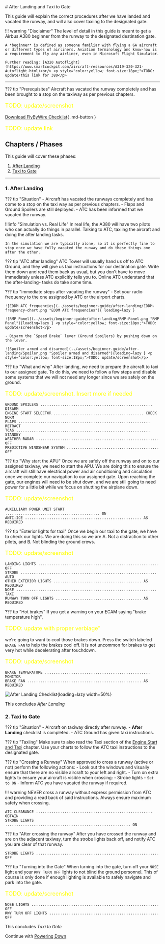 <link rel="stylesheet" href="/stylesheets/bg.css">
# After Landing and Taxi to Gate

This guide will explain the correct procedures after we have landed and vacated the runway, and will also cover taxiing to the designated gate.

!!! warning "Disclaimer"
    The level of detail in this guide is meant to get a Airbus A380 beginner from the runway to the designated destination gate.

    A *beginner* is defined as someone familiar with flying a GA aircraft or different types of airliners. Aviation terminology and know-how is a requirement to fly any airliner, even in Microsoft Flight Simulator.

    Further reading: [A320 Autoflight](https://www.smartcockpit.com/aircraft-ressources/A319-320-321-Autoflight.html)<br/> <p style="color:yellow; font-size:18px;">TODO: update/this link for 380</p>


---

??? tip "Prerequisites"
    Aircraft has vacated the runway completely and has been brought to a stop on the taxiway as per previous chapters.
    <p style="color:yellow; font-size:18px;">TODO: update/screenshot</p>
    [Download FlyByWire Checklist](../assets/sop/A32NX%20Documentation/FBW%20A32NX%20Checklist.pdf){ .md-button }
    <p style="color:yellow; font-size:18px;">TODO: update link</p>

## Chapters / Phases

This guide will cover these phases:

1. [After Landing](#1-after-landing)
2. [Taxi to Gate](#2-taxi-to-gate)

---

### 1. After Landing

??? tip "Situation"
    - Aircraft has vacated the runways completely and has come to a stop on the taxi way as per previous chapters.
    - Flaps and Ground Spoilers are still deployed.
    - ATC has been informed that we vacated the runway.

!!!info "Simulation vs. Real Life"
    In real life, the A380 will have two pilots who can actually do things in parallel. Talking to ATC, taxiing the aircraft and doing the after landing tasks.

    In the simulation we are typically alone, so it is perfectly fine to stop once we have fully vacated the runway and do these things one after the other.

??? tip "ATC after landing"
    ATC Tower will usually hand us off to ATC Ground, and they will give us taxi instructions for our destination gate. Write them down and read them back as usual, but you don't have to move immediately unless ATC explicitly tells you to. Online ATC understand that the after-landing- tasks do take some time.

??? tip "Immediate steps after vacating the runway"
    - Set your radio frequency to the one assigned by ATC or the airport charts.

    ![EDDM ATC frequencies](../assets/beginner-guide/after-landing/EDDM-frequency-chart.png "EDDM ATC frequencies"){ loading=lazy }

    ![RMP Panel](../assets/beginner-guide/after-landing/RMP-Panel.png "RMP Panel"){loading=lazy } <p style="color:yellow; font-size:18px;">TODO: update/screenshot</p>

    - Disarm the `Speed Brake` lever (Ground Spoilers) by pushing down on the lever.

    ![Spoiler armed and disarmed](../assets/beginner-guide/after-landing/Spoiler.png "Spoiler armed and disarmed"){loading=lazy } <p style="color:yellow; font-size:18px;">TODO: update/screenshot</p>

??? tip "What and why"
    After landing, we need to prepare the aircraft to taxi to our assigned gate. To do this, we need to follow a few steps and disable some systems that we will not need any longer since we are safely on the ground.
    <p style="color:yellow; font-size:18px;">TODO: update/screenshot. Insert more if needed</p>

`GROUND SPOILERS ................................................... DISARM`<br/>
`ENGINE START SELECTOR ......................................... CHECK NORM`<br/>
`FLAPS ............................................................ RETRACT`<br/>
`TCAS ............................................................. STANDBY`<br/>
`WEATHER RADAR ........................................................ OFF`<br/>
`PREDICTIVE WINDSHEAR SYSTEM .......................................... OFF`<br/>

??? tip "Why start the APU"
    Once we are safely off the runway and on to our assigned taxiway, we need to start the APU. We are doing this to ensure the aircraft will still have electrical power and air conditioning and circulation once we complete our navigation to our assigned gate. Upon reaching the gate, our engines will need to be shut down, and we are still going to need power for a little bit while we focus on shutting the airplane down.
    <p style="color:yellow; font-size:18px;">TODO: update/screenshot</p>

`AUXILLIARY POWER UNIT START ........................................... ON`<br/>
`ANTI-ICE ..................................................... AS REQUIRED`<br/>

??? tip "Exterior lights for taxi"
    Once we begin our taxi to the gate, we have to check our lights. We are doing this so we are A. Not a distraction to other pilots, and B. Not blinding the ground crews.
    <p style="color:yellow; font-size:18px;">TODO: update/screenshot</p>

`LANDING LIGHTS ....................................................... OFF`<br/>
`STROBE .............................................................. AUTO`<br/>
`OTHER EXTERIOR LIGHTS ........................................ AS REQUIRED`<br/>
`NOSE ................................................................ TAXI`<br/>
`RUNWAY TURN OFF LIGHTS ....................................... AS REQUIRED`<br/>

??? tip "Hot brakes"
    If you get a warning on your ECAM saying "brake temperature high", <p style="color:yellow; font-size:18px;">TODO: update with proper verbiage"</p> we're going to want to cool those brakes down. Press the switch labeled `BRAKE FAN` to help the brakes cool off. It is not uncommon for brakes to get very hot while decelerating after touchdown. 
    <p style="color:yellow; font-size:18px;">TODO: update/screenshot</p>

`BRAKE TEMPERATURE ................................................ MONITOR`<br/>
`BRAKE FAN .................................................... AS REQUIRED`<br/>

![After Landing Checklist](../assets/beginner-guide/after-landing/After-landing-checklist.png "After Landing Checklist"){loading=lazy width=50%}

This concludes *After Landing*

### 2. Taxi to Gate

??? tip "Situation"
    - Aircraft on taxiway directly after runway.
    - **After Landing** checklist is completed.
    - ATC Ground has given taxi instructions.

??? tip "Taxiing"
    Make sure to also read the Taxi section of the [Engine Start and Taxi](04_engine-start-taxi#taxi) chapter.
    Use your charts to follow the ATC taxi instructions to the designated gate.

??? tip "Crossing a Runway"
    When approved to cross a runway (active or not) perform the following actions:
    - Look out the windows and visually ensure that there are no visible aircraft to your left and right.
    - Turn on extra lights to ensure your aircraft is visible when crossing:
    - Strobe lights - `Set to ON`
    - Inform ATC you have vacated the runway if required.

!!! warning
    NEVER cross a runway without express permission from ATC and providing a read back of said instructions. Always ensure maximum safety when crossing.

`ATC CLEARANCE ..................................................... OBTAIN`<br/>
`STROBE LIGHTS ......................................................... ON`<br/>

??? tip "After crossing the runway"
    After you have crossed the runway and are on the adjacent taxiway, turn the strobe lights back off, and notify ATC you are clear of that runway.

`STROBE LIGHTS ........................................................ OFF`<br/>

??? tip "Turning into the Gate"
    When turning into the gate, turn off your `NOSE` light and your `RWY TURN OFF` lights to not blind the ground personnel. This of course is only done if enough lighting is available to safely navigate and park into the gate.
    <p style="color:yellow; font-size:18px;">TODO: update/screenshot</p>

`NOSE LIGHTS .......................................................... OFF`<br/>
`RWY TURN OFF LIGHTS .................................................. OFF`<br/>

This concludes *Taxi to Gate*

Continue with [Powering Down](09_powering-down)

